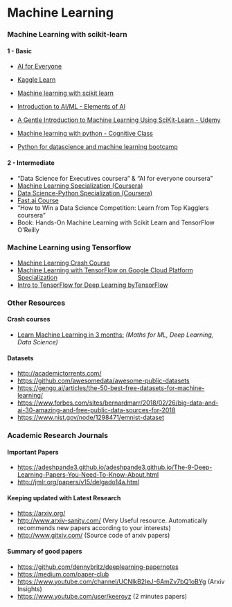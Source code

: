 # Machine Learning

### Machine Learning with scikit-learn

#### 1 - Basic

- [AI for Everyone](https://www.coursera.org/learn/ai-for-everyone)

- [Kaggle Learn](https://www.kaggle.com/learn)

- [Machine learning with scikit learn](https://www.dataschool.io/machine-learning-with-scikit-learn/)

- [Introduction to AI/ML - Elements of AI](https://course.elementsofai.com/)

- [A Gentle Introduction to Machine Learning Using SciKit-Learn - Udemy](https://www.udemy.com/a-gentle-introduction-to-machine-learning-using-scikit-learn/)

- [Machine learning with python - Cognitive Class](https://cognitiveclass.ai/courses/machine-learning-with-python/)

- [Python for datascience and machine learning bootcamp](https://www.udemy.com/python-for-data-science-and-machine-learning-bootcamp)

#### 2 - Intermediate

- “Data Science for Executives coursera” & “AI for everyone coursera”
- [Machine Learning Specialization (Coursera)](https://www.coursera.org/specializations/machine-learning)
- [Data Science-Python Specialization (Coursera)](https://www.coursera.org/specializations/data-science-python)
- [Fast.ai Course](http://course.fast.ai/ml.html)
- “How to Win a Data Science Competition: Learn from Top Kagglers coursera”
- Book: Hands-On Machine Learning with Scikit Learn and TensorFlow O'Reilly

### Machine Learning using Tensorflow

- [Machine Learning Crash Course](https://developers.google.com/machine-learning/crash-course/)
- [Machine Learning with TensorFlow on Google Cloud Platform Specialization](https://www.coursera.org/specializations/machine-learning-tensorflow-gcp)
- [Intro to TensorFlow for Deep Learning byTensorFlow](https://www.udacity.com/course/intro-to-tensorflow-for-deep-learning--ud187)

### Other Resources

#### **Crash courses**
- [Learn Machine Learning in 3 months:](https://github.com/amannirala13/Learn_Machine_Learning_in_3_Months) *(Maths for ML, Deep Learning, Data Science)*

#### Datasets

- http://academictorrents.com/
- https://github.com/awesomedata/awesome-public-datasets
- https://gengo.ai/articles/the-50-best-free-datasets-for-machine-learning/
- https://www.forbes.com/sites/bernardmarr/2018/02/26/big-data-and-ai-30-amazing-and-free-public-data-sources-for-2018
- https://www.nist.gov/node/1298471/emnist-dataset

### Academic Research Journals

#### Important Papers

- https://adeshpande3.github.io/adeshpande3.github.io/The-9-Deep-Learning-Papers-You-Need-To-Know-About.html
- http://jmlr.org/papers/v15/delgado14a.html

#### Keeping updated with Latest Research

- https://arxiv.org/
- http://www.arxiv-sanity.com/ (Very Useful resource. Automatically recommends new papers according to your interests)
- http://www.gitxiv.com/ (Source code of arxiv papers)

#### Summary of good papers

- https://github.com/dennybritz/deeplearning-papernotes
- https://medium.com/paper-club
- https://www.youtube.com/channel/UCNIkB2IeJ-6AmZv7bQ1oBYg (Arxiv Insights)
- https://www.youtube.com/user/keeroyz (2 minutes papers)
